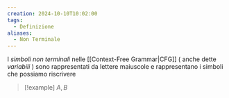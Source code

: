 ```yaml
---
creation: 2024-10-10T10:02:00
tags:
  - Definizione
aliases:
  - Non Terminale
---
```

I *simboli non terminali* nelle [[Context-Free Grammar|CFG]] ( anche dette *variabili* ) sono rappresentati da lettere maiuscole e rappresentano i simboli che possiamo riscrivere

>[!example] 
>$A , B$

